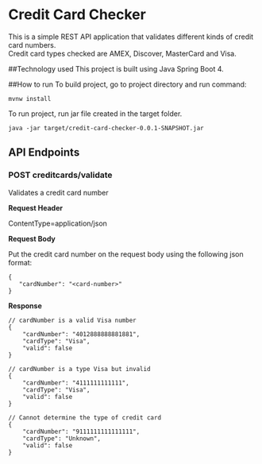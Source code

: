 # Credit Card Checker

This is a simple REST API application that validates different kinds of credit card numbers.  
Credit card types checked are AMEX, Discover, MasterCard and Visa. 

##Technology used
This project is built using Java Spring Boot 4.

##How to run
To build project, go to project directory and run command:
```
mvnw install
```

To run project, run jar file created in the target folder.
```
java -jar target/credit-card-checker-0.0.1-SNAPSHOT.jar
```

## API Endpoints

### POST creditcards/validate
Validates a credit card number

**Request Header**

ContentType=application/json

**Request Body**

Put the credit card number on the request body using the following json format:
```   
{
   "cardNumber": "<card-number>"
}
```

**Response**

```
// cardNumber is a valid Visa number
{
    "cardNumber": "4012888888881881",
    "cardType": "Visa",
    "valid": false
}

// cardNumber is a type Visa but invalid
{
    "cardNumber": "4111111111111",
    "cardType": "Visa",
    "valid": false
}

// Cannot determine the type of credit card
{
    "cardNumber": "9111111111111111",
    "cardType": "Unknown",
    "valid": false
}
```